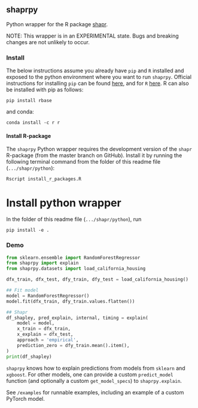 ## shaprpy

Python wrapper for the R package [shapr](https://github.com/NorskRegnesentral/shapr).

NOTE: This wrapper is in an EXPERIMENTAL state. Bugs and breaking changes are not unlikely to occur.

### Install

The below instructions assume you already have `pip` and `R` installed and exposed to the python environment where you want to run `shaprpy`. 
Official instructions for installing `pip` can be found [here](https://pip.pypa.io/en/stable/installation/), and for `R` [here](https://cran.r-project.org/).
R can also be installed with pip as follows:
```
pip install rbase
```
and conda:
```
conda install -c r r
```

#### Install R-package
The `shaprpy` Python wrapper requires the development version of the `shapr` R-package (from the master branch on GitHub).
Install it by running the following terminal command from the folder of this readme file (`.../shapr/python`):

```
Rscript install_r_packages.R
```

# Install python wrapper
In the folder of this readme file (`.../shapr/python`), run

```
pip install -e .
```

### Demo

```python
from sklearn.ensemble import RandomForestRegressor
from shaprpy import explain
from shaprpy.datasets import load_california_housing

dfx_train, dfx_test, dfy_train, dfy_test = load_california_housing()

## Fit model
model = RandomForestRegressor()
model.fit(dfx_train, dfy_train.values.flatten())

## Shapr
df_shapley, pred_explain, internal, timing = explain(
    model = model,
    x_train = dfx_train,
    x_explain = dfx_test,
    approach = 'empirical',
    prediction_zero = dfy_train.mean().item(),
)
print(df_shapley)
```

`shaprpy` knows how to explain predictions from models from `sklearn` and `xgboost`. 
For other models, one can provide a custom `predict_model` function (and optionally a custom `get_model_specs`) to `shaprpy.explain`.

See `/examples` for runnable examples, including an example of a custom PyTorch model.

